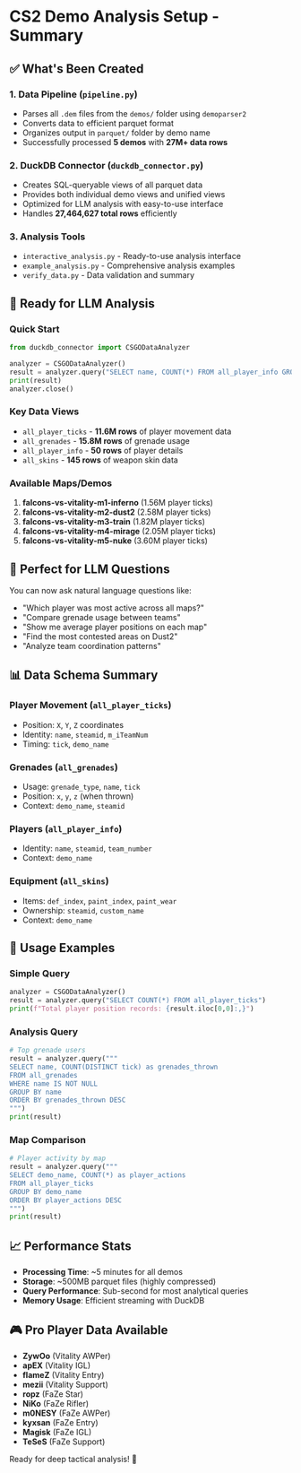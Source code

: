 # CS2 Demo Analysis Setup - Summary

## ✅ What's Been Created

### 1. Data Pipeline (`pipeline.py`)
- Parses all `.dem` files from the `demos/` folder using `demoparser2`
- Converts data to efficient parquet format
- Organizes output in `parquet/` folder by demo name
- Successfully processed **5 demos** with **27M+ data rows**

### 2. DuckDB Connector (`duckdb_connector.py`)
- Creates SQL-queryable views of all parquet data  
- Provides both individual demo views and unified views
- Optimized for LLM analysis with easy-to-use interface
- Handles **27,464,627 total rows** efficiently

### 3. Analysis Tools
- `interactive_analysis.py` - Ready-to-use analysis interface
- `example_analysis.py` - Comprehensive analysis examples  
- `verify_data.py` - Data validation and summary

## 🎯 Ready for LLM Analysis

### Quick Start
```python
from duckdb_connector import CSGODataAnalyzer

analyzer = CSGODataAnalyzer()
result = analyzer.query("SELECT name, COUNT(*) FROM all_player_info GROUP BY name")
print(result)
analyzer.close()
```

### Key Data Views
- `all_player_ticks` - **11.6M rows** of player movement data
- `all_grenades` - **15.8M rows** of grenade usage  
- `all_player_info` - **50 rows** of player details
- `all_skins` - **145 rows** of weapon skin data

### Available Maps/Demos
1. **falcons-vs-vitality-m1-inferno** (1.56M player ticks)
2. **falcons-vs-vitality-m2-dust2** (2.58M player ticks)  
3. **falcons-vs-vitality-m3-train** (1.82M player ticks)
4. **falcons-vs-vitality-m4-mirage** (2.05M player ticks)
5. **falcons-vs-vitality-m5-nuke** (3.60M player ticks)

## 🤖 Perfect for LLM Questions

You can now ask natural language questions like:
- "Which player was most active across all maps?"
- "Compare grenade usage between teams"
- "Show me average player positions on each map"
- "Find the most contested areas on Dust2"
- "Analyze team coordination patterns"

## 📊 Data Schema Summary

### Player Movement (`all_player_ticks`)
- Position: `X`, `Y`, `Z` coordinates
- Identity: `name`, `steamid`, `m_iTeamNum`  
- Timing: `tick`, `demo_name`

### Grenades (`all_grenades`)
- Usage: `grenade_type`, `name`, `tick`
- Position: `x`, `y`, `z` (when thrown)
- Context: `demo_name`, `steamid`

### Players (`all_player_info`)
- Identity: `name`, `steamid`, `team_number`
- Context: `demo_name`

### Equipment (`all_skins`)
- Items: `def_index`, `paint_index`, `paint_wear`
- Ownership: `steamid`, `custom_name`
- Context: `demo_name`

## 🚀 Usage Examples

### Simple Query
```python
analyzer = CSGODataAnalyzer()
result = analyzer.query("SELECT COUNT(*) FROM all_player_ticks")
print(f"Total player position records: {result.iloc[0,0]:,}")
```

### Analysis Query  
```python
# Top grenade users
result = analyzer.query("""
SELECT name, COUNT(DISTINCT tick) as grenades_thrown
FROM all_grenades 
WHERE name IS NOT NULL
GROUP BY name 
ORDER BY grenades_thrown DESC
""")
print(result)
```

### Map Comparison
```python
# Player activity by map
result = analyzer.query("""
SELECT demo_name, COUNT(*) as player_actions
FROM all_player_ticks
GROUP BY demo_name
ORDER BY player_actions DESC
""")  
print(result)
```

## 📈 Performance Stats
- **Processing Time**: ~5 minutes for all demos
- **Storage**: ~500MB parquet files (highly compressed)
- **Query Performance**: Sub-second for most analytical queries
- **Memory Usage**: Efficient streaming with DuckDB

## 🎮 Pro Player Data Available
- **ZywOo** (Vitality AWPer) 
- **apEX** (Vitality IGL)
- **flameZ** (Vitality Entry)
- **mezii** (Vitality Support)
- **ropz** (FaZe Star)
- **NiKo** (FaZe Rifler)  
- **m0NESY** (FaZe AWPer)
- **kyxsan** (FaZe Entry)
- **Magisk** (FaZe IGL)
- **TeSeS** (FaZe Support)

Ready for deep tactical analysis! 🎯
